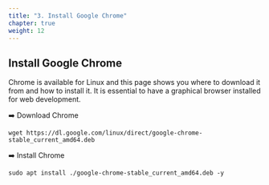 ```yaml
---
title: "3. Install Google Chrome"
chapter: true
weight: 12
---
```


## Install Google Chrome
Chrome is available for Linux and this page shows you where to download it from and how to install it. It is essential to have a graphical browser installed for web development.

:arrow_right: Download Chrome
```
wget https://dl.google.com/linux/direct/google-chrome-stable_current_amd64.deb
```

:arrow_right: Install Chrome
```
sudo apt install ./google-chrome-stable_current_amd64.deb -y
```
